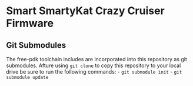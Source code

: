 # Smart SmartyKat Crazy Cruiser Firmware

## Git Submodules
The free-pdk toolchain includes are incorporated into this repository as git submodules. 
Afture using `git clone` to copy this repository to your local drive be sure to run the following commands:
    - `git submodule init`
    - `git submodule update`

